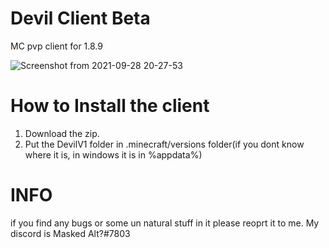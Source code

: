 # Devil Client Beta
MC pvp client for 1.8.9


![Screenshot from 2021-09-28 20-27-53](https://user-images.githubusercontent.com/74668157/135113385-65366de3-df95-4e75-8bfb-c03860d3f84c.png)

# How to Install the client

1. Download the zip.
2. Put the DevilV1 folder in .minecraft/versions folder(if you dont know where it is, in windows it is in %appdata%)


# INFO
if you find any bugs or some un natural stuff in it please reoprt it to me.
My discord is Masked Alt?#7803
